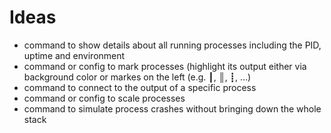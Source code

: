 # Ideas
- command to show details about all running processes including the PID, uptime and environment
- command or config to mark processes (highlight its output either via background color or markes on the left (e.g. ┃, ║, ┋, …)
- command to connect to the output of a specific process
- command or config to scale processes
- command to simulate process crashes without bringing down the whole stack